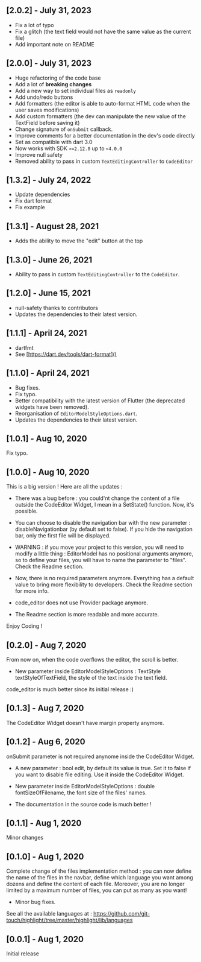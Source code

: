 ## [2.0.2] - July 31, 2023

+ Fix a lot of typo
+ Fix a glitch (the text field would not have the same value as the current file)
+ Add important note on README

## [2.0.0] - July 31, 2023

+ Huge refactoring of the code base
+ Add a lot of **breaking changes**
+ Add a new way to set individual files as `readonly`
+ Add undo/redo buttons
+ Add formatters (the editor is able to auto-format HTML code when the user saves modifications)
+ Add custom formatters (the dev can manipulate the new value of the TextField before saving it)
+ Change signature of `onSubmit` callback.
+ Improve comments for a better documentation in the dev's code directly
+ Set as compatible with dart 3.0
+ Now works with SDK `>=2.12.0` up to `<4.0.0`
+ Improve null safety
+ Removed ability to pass in custom `TextEditingController` to `CodeEditor`

## [1.3.2] - July 24, 2022

+ Update dependencies
+ Fix dart format
+ Fix example

## [1.3.1] - August 28, 2021

+ Adds the ability to move the "edit" button at the top

## [1.3.0] - June 26, 2021

+ Ability to pass in custom `TextEditingController` to the `CodeEditor`.

## [1.2.0] - June 15, 2021

+ null-safety thanks to contributors
+ Updates the dependencies to their latest version.

## [1.1.1] - April 24, 2021

+ dartfmt
+ See [https://dart.dev/tools/dart-format]()

## [1.1.0] - April 24, 2021

+ Bug fixes.
+ Fix typo.
+ Better compatibility with the latest version of Flutter (the deprecated widgets have been removed).
+ Reorganisation of `EditorModelStyleOptions.dart`.
+ Updates the dependencies to their latest version.

## [1.0.1] - Aug 10, 2020

Fix typo.

## [1.0.0] - Aug 10, 2020

This is a big version !
Here are all the updates : 

+ There was a bug before : you could'nt change the content of a file outside the CodeEditor Widget, I mean in a SetState() function. Now, it's possible.

+ You can choose to disable the navigation bar with the new parameter : disableNavigationbar (by default set to false). If you hide the navigation bar, only the first file will be displayed.

+ WARNING : if you move your project to this version, you will need to modify a little thing : EditorModel has no positional arguments anymore, so to define your files, you will have to name the parameter to "files". Check the Readme section.

+ Now, there is no required parameters anymore. Everything has a default value to bring more flexibility to developers. Check the Readme section for more info.

+ code_editor does not use Provider package anymore.

+ The Readme section is more readable and more accurate.

Enjoy Coding !

## [0.2.0] - Aug 7, 2020

From now on, when the code overflows the editor, the scroll is better.

+ New parameter inside EditorModelStyleOptions : TextStyle textStyleOfTextField, the style of the text inside the text field.

code_editor is much better since its initial release :)

## [0.1.3] - Aug 7, 2020

The CodeEditor Widget doesn't have margin property anymore.

## [0.1.2] - Aug 6, 2020

onSubmit parameter is not required anynome inside the CodeEditor Widget.

+ A new parameter : bool edit, by default its value is true. Set it to false if you want to disable file editing. Use it inside the CodeEditor Widget.

+ New parameter inside EditorModelStyleOptions : double fontSizeOfFilename, the font size of the files' names.

+ The documentation in the source code is much better !

## [0.1.1] - Aug 1, 2020

Minor changes

## [0.1.0] - Aug 1, 2020

Complete change of the files implementation method : you can now define the name of the files in the navbar, define which language you want among dozens and define the content of each file. Moreover, you are no longer limited by a maximum number of files, you can put as many as you want!

+ Minor bug fixes.

See all the available languages at :
https://github.com/git-touch/highlight/tree/master/highlight/lib/languages

## [0.0.1] - Aug 1, 2020

Initial release
